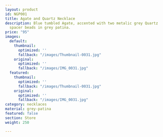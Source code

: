 ```yaml
---
layout: product
id: NGP001
title: Agate and Quartz Necklace
description: Blue tumbled Agate, accented with two metalic grey Quartz crystals. Curved
  spacer beads in grey patina.
price: "95"
images:
  default:
    thumbnail:
      optimized: ''
      fallback: "/images/Thumbnail-0031.jpg"
    original:
      optimized: ''
      fallback: "/images/IMG_0031.jpg"
  featured:
    thumbnail:
      optimized: ''
      fallback: "/images/Thumbnail-0031.jpg"
    original:
      optimized: ''
      fallback: "/images/IMG_0031.jpg"
category: necklaces
material: grey-patina
featured: false
section: Store
weight: 250

---
```

